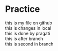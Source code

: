 # Practice
this is my file on github<br>
this is changes in local<br>
this is done by pragati<br>
this is after branch<br>
this is second in branch<br>
